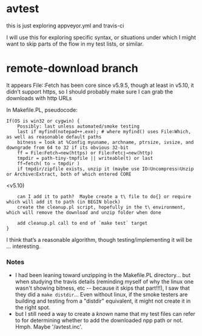 # avtest
this is just exploring appveyor.yml and travis-ci

I will use this for exploring specific syntax, or situations under which
I might want to skip parts of the flow in my test lists, or similar.

# remote-download branch

It appears File∷Fetch has been core since v5.9.5, though at least in v5.10, it didn’t support https, so I should probably make sure I can grab the downloads with http URLs

In Makefile.PL, pseudocode:

    If(OS is win32 or cygwin) {
        Possibly: last unless automated/smoke testing
        last if myfind(notepad++.exe); # where myfind() uses File∷Which, as well as reasonable default paths
        bitness = look at %Config myuname, archname, ptrsize, ivsize, and downgrade from 64 to 32 if its obvious 32-bit
        ff = File∷Fetch→new(https) or File∷Fetcj→new(http)
        tmpdir = path-tiny-tmpfile || writeable(t) or last
        ff→fetch( to ⇒ tmpdir )
        if tmpdir/zipfile exists, unzip it (maybe use IO∷Uncompress∷Unzip or Archive∷Extract, both of which entered CORE
<v5.10)

        can I add it to path?  Maybe create a t\ file to do{} or require which will add it to path (in BEGIN block)
        create the cleanup.pl script, hopefully in the t\ environment, which will remove the download and unzip folder when done

        add cleanup.pl call to end of `make test` target
    }

I think that’s a reasonable algorithm, though testing/implementing it will be … interesting.

### Notes

* I had been leaning toward unzipping in the Makefile.PL directory... but when studying the
    travis details (reminding myself of why the linux one wasn't showing bitness, etc --
    because it skips that part!!!), I saw that they did a `make distdir`...
    Even without linux, if the smoke testers are building and testing from a "distdir" equivalent,
    it might not create it in the right spot.
* but I still need a way to create a _known_ name that my test files can refer to for determining
    whether to add the downloaded npp path or not.  Hmph.
    Maybe '<tmpdir>/avtest.inc'.